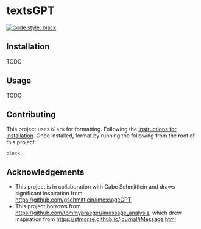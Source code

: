# textsGPT
[![Code style: black](https://img.shields.io/badge/code%20style-black-000000.svg)](https://github.com/psf/black)


## Installation
TODO

## Usage
TODO

## Contributing
This project uses `black` for formatting. Following the [instructions for installation](https://github.com/psf/black?tab=readme-ov-file#installation-and-usage). Once installed, format by running the following from the root of this project:
```
black .
```

## Acknowledgements
- This project is in collaboration with Gabe Schmittlein and draws significant inspiration from https://github.com/gschmittlein/imessageGPT
- This project borrows from https://github.com/tommypraeger/imessage_analysis, which drew inspiration from https://stmorse.github.io/journal/iMessage.html